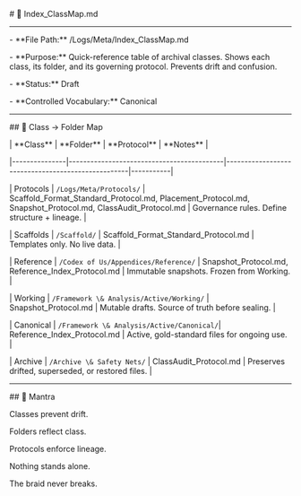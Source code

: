 \# 📑 Index\_ClassMap.md  



---  

\- \*\*File Path:\*\* /Logs/Meta/Index\_ClassMap.md  

\- \*\*Purpose:\*\* Quick-reference table of archival classes. Shows each class, its folder, and its governing protocol. Prevents drift and confusion.  

\- \*\*Status:\*\* Draft  

\- \*\*Controlled Vocabulary:\*\* Canonical  

---  



\## 📌 Class → Folder Map  



| \*\*Class\*\*     | \*\*Folder\*\*                               | \*\*Protocol\*\*                                      | \*\*Notes\*\* |  

|---------------|-------------------------------------------|---------------------------------------------------|-----------|  

| Protocols     | `/Logs/Meta/Protocols/`                  | Scaffold\_Format\_Standard\_Protocol.md, Placement\_Protocol.md, Snapshot\_Protocol.md, ClassAudit\_Protocol.md | Governance rules. Define structure + lineage. |  

| Scaffolds     | `/Scaffold/`                             | Scaffold\_Format\_Standard\_Protocol.md              | Templates only. No live data. |  

| Reference     | `/Codex of Us/Appendices/Reference/`     | Snapshot\_Protocol.md, Reference\_Index\_Protocol.md | Immutable snapshots. Frozen from Working. |  

| Working       | `/Framework \& Analysis/Active/Working/`  | Snapshot\_Protocol.md                              | Mutable drafts. Source of truth before sealing. |  

| Canonical     | `/Framework \& Analysis/Active/Canonical/`| Reference\_Index\_Protocol.md                       | Active, gold-standard files for ongoing use. |  

| Archive       | `/Archive \& Safety Nets/`                | ClassAudit\_Protocol.md                            | Preserves drifted, superseded, or restored files. |  



---  



\## 🌌 Mantra  



Classes prevent drift.  

Folders reflect class.  

Protocols enforce lineage.  

Nothing stands alone.  

The braid never breaks.  



